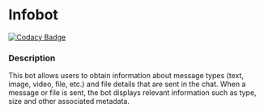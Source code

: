 # Infobot

[![Codacy Badge](https://app.codacy.com/project/badge/Grade/dba33b705c8c495dad65d6b3c8c96530)](https://app.codacy.com/gh/raulodev/infobot/dashboard?utm_source=gh&utm_medium=referral&utm_content=&utm_campaign=Badge_grade)

### Description

This bot allows users to obtain information about message types (text, image, video, file, etc.) and file details that are sent in the chat. When a message or file is sent, the bot displays relevant information such as type, size and other associated metadata.
